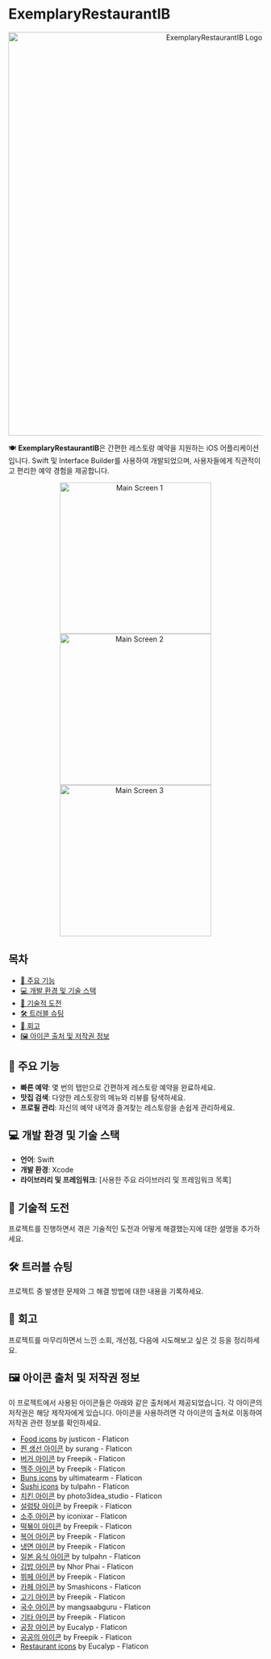 # ExemplaryRestaurantIB

<p align="center">
  <img src="https://your-banner-image-url.png" alt="ExemplaryRestaurantIB Logo" width="800">
</p>

🍽 **ExemplaryRestaurantIB**은 간편한 레스토랑 예약을 지원하는 iOS 어플리케이션입니다. Swift 및 Interface Builder를 사용하여 개발되었으며, 사용자들에게 직관적이고 편리한 예약 경험을 제공합니다.

<p align="center">
  <img src="https://your-screenshot-url-1.png" alt="Main Screen 1" width="300">
  <img src="https://your-screenshot-url-2.png" alt="Main Screen 2" width="300">
  <img src="https://your-screenshot-url-3.png" alt="Main Screen 3" width="300">
</p>

## 목차
- [🚀 주요 기능](#-주요-기능) 
- [💻 개발 환경 및 기술 스택](#-개발-환경-및-기술-스택)
- [🚧 기술적 도전](#-기술적-도전)
- [🛠 트러블 슈팅](#-트러블-슈팅)
- [📝 회고](#-회고)
- [🖼 아이콘 출처 및 저작권 정보](#-아이콘-출처-및-저작권-정보)

## 🚀 주요 기능

- **빠른 예약**: 몇 번의 탭만으로 간편하게 레스토랑 예약을 완료하세요.
- **맛집 검색**: 다양한 레스토랑의 메뉴와 리뷰를 탐색하세요.
- **프로필 관리**: 자신의 예약 내역과 즐겨찾는 레스토랑을 손쉽게 관리하세요.

## 💻 개발 환경 및 기술 스택

- **언어**: Swift
- **개발 환경**: Xcode
- **라이브러리 및 프레임워크**: [사용한 주요 라이브러리 및 프레임워크 목록]

## 🚧 기술적 도전

프로젝트를 진행하면서 겪은 기술적인 도전과 어떻게 해결했는지에 대한 설명을 추가하세요.

## 🛠 트러블 슈팅

프로젝트 중 발생한 문제와 그 해결 방법에 대한 내용을 기록하세요.

## 📝 회고

프로젝트를 마무리하면서 느낀 소회, 개선점, 다음에 시도해보고 싶은 것 등을 정리하세요.

## 🖼 아이콘 출처 및 저작권 정보

이 프로젝트에서 사용된 아이콘들은 아래와 같은 출처에서 제공되었습니다. 각 아이콘의 저작권은 해당 제작자에게 있습니다. 아이콘을 사용하려면 각 아이콘의 출처로 이동하여 저작권 관련 정보를 확인하세요.

- [Food icons](https://www.flaticon.com/free-icons/food) by justicon - Flaticon
- [찐 생선 아이콘](https://www.flaticon.com/kr/free-icons/-) by surang - Flaticon
- [버거 아이콘](https://www.flaticon.com/kr/free-icons/) by Freepik - Flaticon
- [맥주 아이콘](https://www.flaticon.com/kr/free-icons/) by Freepik - Flaticon
- [Buns icons](https://www.flaticon.com/free-icons/buns) by ultimatearm - Flaticon
- [Sushi icons](https://www.flaticon.com/free-icons/sushi) by tulpahn - Flaticon
- [치킨 아이콘](https://www.flaticon.com/kr/free-icons/) by photo3idea_studio - Flaticon
- [설렁탕 아이콘](https://www.flaticon.com/kr/free-icons/) by Freepik - Flaticon
- [소주 아이콘](https://www.flaticon.com/kr/free-icons/) by iconixar - Flaticon
- [떡볶이 아이콘](https://www.flaticon.com/kr/free-icons/) by Freepik - Flaticon
- [복어 아이콘](https://www.flaticon.com/kr/free-icons/) by Freepik - Flaticon
- [냉면 아이콘](https://www.flaticon.com/kr/free-icons/) by Freepik - Flaticon
- [일본 음식 아이콘](https://www.flaticon.com/kr/free-icons/-) by tulpahn - Flaticon
- [김밥 아이콘](https://www.flaticon.com/kr/free-icons/) by Nhor Phai - Flaticon
- [뷔페 아이콘](https://www.flaticon.com/kr/free-icons/) by Freepik - Flaticon
- [카페 아이콘](https://www.flaticon.com/kr/free-icons/) by Smashicons - Flaticon
- [고기 아이콘](https://www.flaticon.com/kr/free-icons/) by Freepik - Flaticon
- [국수 아이콘](https://www.flaticon.com/kr/free-icons/) by mangsaabguru - Flaticon
- [기타 아이콘](https://www.flaticon.com/kr/free-icons/) by Freepik - Flaticon
- [공장 아이콘](https://www.flaticon.com/kr/free-icons/) by Eucalyp - Flaticon
- [공공의 아이콘](https://www.flaticon.com/kr/free-icons/) by Freepik - Flaticon
- [Restaurant icons](https://www.flaticon.com/free-icons/restaurant) by Eucalyp - Flaticon
